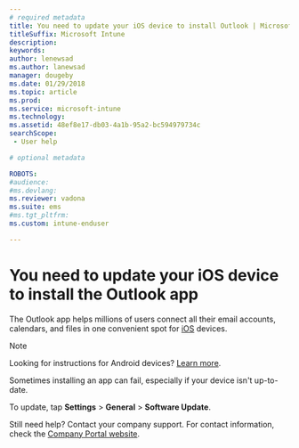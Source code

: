 ```yaml
---
# required metadata
title: You need to update your iOS device to install Outlook | Microsoft Docs
titleSuffix: Microsoft Intune
description:
keywords:
author: lenewsad
ms.author: lanewsad
manager: dougeby
ms.date: 01/29/2018
ms.topic: article
ms.prod:
ms.service: microsoft-intune
ms.technology:
ms.assetid: 48ef8e17-db03-4a1b-95a2-bc594979734c
searchScope:
 - User help

# optional metadata

ROBOTS:  
#audience:
#ms.devlang:
ms.reviewer: vadona
ms.suite: ems
#ms.tgt_pltfrm:
ms.custom: intune-enduser

---
```


# You need to update your iOS device to install the Outlook app

The Outlook app helps millions of users connect all their email accounts, calendars, and files in one convenient spot for [iOS](https://itunes.apple.com/app/microsoft-outlook-email-calendar/id951937596) devices.

>[!NOTE]
> Looking for instructions for Android devices? [Learn more](update-device-outlook-android.md).

Sometimes installing an app can fail, especially if your device isn't up-to-date. 

To update, tap **Settings** > **General** > **Software Update**.

Still need help? Contact your company support. For contact information, check the [Company Portal website](https://portal.manage.microsoft.com#HelpDeskDialog).
